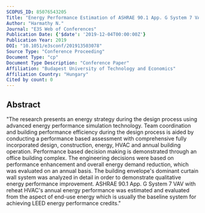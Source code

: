 ```yaml
---
SCOPUS_ID: 85076543205
Title: "Energy Performance Estimation of ASHRAE 90.1 App. G System 7 VAV with Reheat using Dynamic B-SIM"
Author: "Harmathy N."
Journal: "E3S Web of Conferences"
Publication Date: {'$date': '2019-12-04T00:00:00Z'}
Publication Year: 2019
DOI: "10.1051/e3sconf/201913503078"
Source Type: "Conference Proceeding"
Document Type: "cp"
Document Type Description: "Conference Paper"
Affiliation: "Budapest University of Technology and Economics"
Affiliation Country: "Hungary"
Cited by count: 0
---
```


## Abstract
"The research presents an energy strategy during the design process using advanced energy performance simulation technology. Team coordination and building performance efficiency during the design process is aided by conducting a performance based assessment with comprehensive fully incorporated design, construction, energy, HVAC and annual building operation. Performance based decision making is demonstrated through an office building complex. The engineering decisions were based on performance enhancement and overall energy demand reduction, which was evaluated on an annual basis. The building envelope's dominant curtain wall system was analyzed in detail in order to demonstrate qualitative energy performance improvement. ASHRAE 90.1 App. G System 7 VAV with reheat HVAC's annual energy performance was estimated and evaluated from the aspect of end-use energy which is usually the baseline system for achieving LEED energy performance credits."
